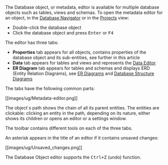 The Database object, or metadata, editor is available for multiple database objects such as tables, views and schemas. To open the metadata editor for an object, in the [Database Navigator](https://github.com/serge-rider/dbeaver/wiki/Database-Navigator) or in the [Projects](https://github.com/serge-rider/dbeaver/wiki/Projects) view:
* Double-click the database object
* Click the database object and press <kbd>Enter</kbd> or <kbd>F4</kbd>

The editor has three tabs:
* **Properties** tab appears for all objects, contains properties of the database object and its sub-entities, see further in this article 
* **Data** tab appears for tables and views and represents the [Data Editor](https://github.com/serge-rider/dbeaver/wiki/Data-Editor)
* **ER Diagram** tab appears for tables and schemas and displays ERD (Entity Relation Diagrams), see [ER Diagrams](https://github.com/serge-rider/dbeaver/wiki/ER-Diagrams) and [Database Structure Diagrams](https://github.com/serge-rider/dbeaver/wiki/Database-Structure-Diagrams)

The tabs have the following common parts:

[[images/ug/Metadata-editor.png]]

The object`s path shows the chain of all its parent entities. The entities are clickable: clicking an entity in the path, depending on its nature, either shows its children or opens an editor or a settings window.

The toolbar contains different tools on each of the three tabs.

An asterisk appears in the title of an editor if it contains unsaved changes:

[[images/ug/Unsaved_changes.png]]

The Database Object editor supports the <kbd>Ctrl+Z</kbd> (undo) function.